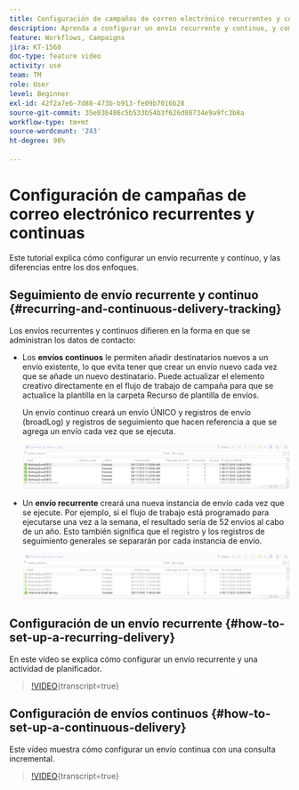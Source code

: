 ```yaml
---
title: Configuración de campañas de correo electrónico recurrentes y continuas
description: Aprenda a configurar un envío recurrente y continuo, y comprenda las diferencias entre los dos enfoques.
feature: Workflows, Campaigns
jira: KT-1560
doc-type: feature video
activity: use
team: TM
role: User
level: Beginner
exl-id: 42f2a7e6-7d88-473b-b913-fe09b7016b28
source-git-commit: 35e036486c5b533b54b3f626d88734e9a9fc3b8a
workflow-type: tm+mt
source-wordcount: '243'
ht-degree: 98%

---
```


# Configuración de campañas de correo electrónico recurrentes y continuas

Este tutorial explica cómo configurar un envío recurrente y continuo, y las diferencias entre los dos enfoques.

## Seguimiento de envío recurrente y continuo {#recurring-and-continuous-delivery-tracking}

Los envíos recurrentes y continuos difieren en la forma en que se administran los datos de contacto:

* Los **envíos continuos** le permiten añadir destinatarios nuevos a un envío existente, lo que evita tener que crear un envío nuevo cada vez que se añade un nuevo destinatario. Puede actualizar el elemento creativo directamente en el flujo de trabajo de campaña para que se actualice la plantilla en la carpeta Recurso de plantilla de envíos.

  Un envío continuo creará un envío ÚNICO y registros de envío (broadLog) y registros de seguimiento que hacen referencia a que se agrega un envío cada vez que se ejecuta.

  ![Entrega continua](/help/assets/delivery_continuous.jpg)

* Un **envío recurrente** creará una nueva instancia de envío cada vez que se ejecute. Por ejemplo, si el flujo de trabajo está programado para ejecutarse una vez a la semana, el resultado sería de 52 envíos al cabo de un año. Esto también significa que el registro y los registros de seguimiento generales se separarán por cada instancia de envío.

  ![Entrega recurrente](/help/assets/delivery_recurring.jpg)

## Configuración de un envío recurrente {#how-to-set-up-a-recurring-delivery}

En este vídeo se explica cómo configurar un envío recurrente y una actividad de planificador.

>[!VIDEO](https://video.tv.adobe.com/v/25040?quality=12&learn=on){transcript=true}

## Configuración de envíos continuos {#how-to-set-up-a-continuous-delivery}

Este vídeo muestra cómo configurar un envío continua con una consulta incremental.

>[!VIDEO](https://video.tv.adobe.com/v/25039?quality=12&learn=on){transcript=true}
